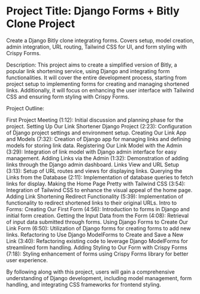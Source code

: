 # Project Title: Django Forms + Bitly Clone Project
Create a Django Bitly clone integrating forms. Covers setup, model creation, admin integration, URL routing, Tailwind CSS for UI, and form styling with Crispy Forms.



Description:
This project aims to create a simplified version of Bitly, a popular link shortening service, using Django and integrating form functionalities. It will cover the entire development process, starting from project setup to implementing forms for creating and managing shortened links. Additionally, it will focus on enhancing the user interface with Tailwind CSS and ensuring form styling with Crispy Forms.

Project Outline:

First Project Meeting (1:12):
Initial discussion and planning phase for the project.
Setting Up Our Link Shortener Django Project (2:23):
Configuration of Django project settings and environment setup.
Creating Our Link App and Models (7:32):
Creation of Django app for managing links and defining models for storing link data.
Registering Our Link Model with the Admin (3:29):
Integration of link model with Django admin interface for easy management.
Adding Links via the Admin (1:32):
Demonstration of adding links through the Django admin dashboard.
Links View and URL Setup (3:13):
Setup of URL routes and views for displaying links.
Querying the Links from the Database (2:11):
Implementation of database queries to fetch links for display.
Making the Home Page Pretty with Tailwind CSS (3:54):
Integration of Tailwind CSS to enhance the visual appeal of the home page.
Adding Link Shortening Redirect Functionality (5:39):
Implementation of functionality to redirect shortened links to their original URLs.
Intro to Forms: Creating Our First Form (4:56):
Introduction to forms in Django and initial form creation.
Getting the Input Data from the Form (4:08):
Retrieval of input data submitted through forms.
Using Django Forms to Create Our Link Form (6:50):
Utilization of Django forms for creating forms to add new links.
Refactoring to Use Django ModelForms to Create and Save a New Link (3:40):
Refactoring existing code to leverage Django ModelForms for streamlined form handling.
Adding Styling to Our Form with Crispy Forms (7:18):
Styling enhancement of forms using Crispy Forms library for better user experience.

By following along with this project, users will gain a comprehensive understanding of Django development, including model management, form handling, and integrating CSS frameworks for frontend styling.
